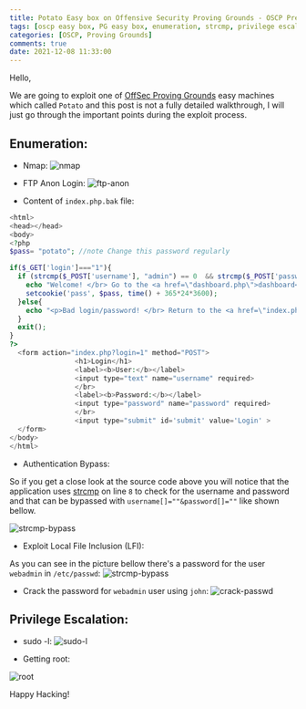 ```yaml
---
title: Potato Easy box on Offensive Security Proving Grounds - OSCP Preparation.
tags: [oscp easy box, PG easy box, enumeration, strcmp, privilege escalation, sudo, linux]
categories: [OSCP, Proving Grounds]
comments: true
date: 2021-12-08 11:33:00
---
```


Hello,

We are going to exploit one of [OffSec Proving Grounds](https://portal.offensive-security.com/proving-grounds/play) easy machines which called `Potato` and this post is not a fully detailed walkthrough, I will just go through the important points during the exploit process.


## Enumeration:
- Nmap:
![nmap](../../assets/img/sample/pg-potato/nmap.png)

- FTP Anon Login:
![ftp-anon](../../assets/img/sample/pg-potato/ftp-anon.png)

- Content of `index.php.bak` file:

```php
<html>
<head></head>
<body>
<?php
$pass= "potato"; //note Change this password regularly

if($_GET['login']==="1"){
  if (strcmp($_POST['username'], "admin") == 0  && strcmp($_POST['password'], $pass) == 0) {
    echo "Welcome! </br> Go to the <a href=\"dashboard.php\">dashboard</a>";
    setcookie('pass', $pass, time() + 365*24*3600);
  }else{
    echo "<p>Bad login/password! </br> Return to the <a href=\"index.php\">login page</a> <p>";
  }
  exit();
}
?>
  <form action="index.php?login=1" method="POST">
                <h1>Login</h1>
                <label><b>User:</b></label>
                <input type="text" name="username" required>
                </br>
                <label><b>Password:</b></label>
                <input type="password" name="password" required>
                </br>
                <input type="submit" id='submit' value='Login' >
  </form>
</body>
</html>
```

- Authentication Bypass:

So if you get a close look at the source code above you will notice that the application uses [strcmp](https://www.doyler.net/security-not-included/bypassing-php-strcmp-abctf2016) on line `8` to check for the username and password and that can be bypassed with `username[]=""&password[]=""` like shown bellow.

![strcmp-bypass](../../assets/img/sample/pg-potato/strcmp.png)

- Exploit Local File Inclusion (LFI):

As you can see in the picture bellow there's a password for the user `webadmin` in `/etc/passwd`: 
![strcmp-bypass](../../assets/img/sample/pg-potato/lfi.png)


- Crack the password for `webadmin` user using `john`:
![crack-passwd](../../assets/img/sample/pg-potato/crack.png)

## Privilege Escalation:

- sudo -l:
![sudo-l](../../assets/img/sample/pg-potato/sudo-l.png)

- Getting root:

![root](../../assets/img/sample/pg-potato/root.png)


Happy Hacking!